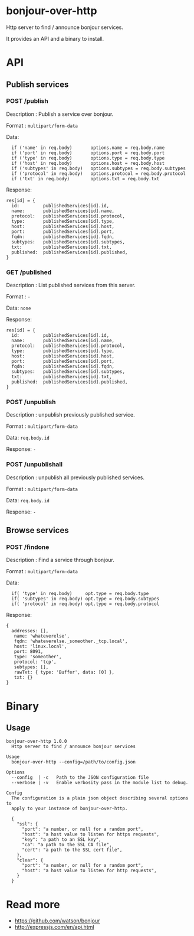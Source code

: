# bonjour-over-http
Http server to find / announce bonjour services.

It provides an API and a binary to install.

# API

## Publish services
### POST /publish

Description : Publish a service over bonjour.

Format : `multipart/form-data`

Data:
```
  if ('name' in req.body)       options.name = req.body.name
  if ('port' in req.body)       options.port = req.body.port
  if ('type' in req.body)       options.type = req.body.type
  if ('host' in req.body)       options.host = req.body.host
  if ('subtypes' in req.body)   options.subtypes = req.body.subtypes
  if ('protocol' in req.body)   options.protocol = req.body.protocol
  if ('txt' in req.body)        options.txt = req.body.txt
```

Response:
```
res[id] = {
  id:         publishedServices[id].id,
  name:       publishedServices[id].name,
  protocol:   publishedServices[id].protocol,
  type:       publishedServices[id].type,
  host:       publishedServices[id].host,
  port:       publishedServices[id].port,
  fqdn:       publishedServices[id].fqdn,
  subtypes:   publishedServices[id].subtypes,
  txt:        publishedServices[id].txt,
  published:  publishedServices[id].published,
}
```

### GET /published

Description : List published services from this server.

Format : `-`

Data: `none`

Response:
```
res[id] = {
  id:         publishedServices[id].id,
  name:       publishedServices[id].name,
  protocol:   publishedServices[id].protocol,
  type:       publishedServices[id].type,
  host:       publishedServices[id].host,
  port:       publishedServices[id].port,
  fqdn:       publishedServices[id].fqdn,
  subtypes:   publishedServices[id].subtypes,
  txt:        publishedServices[id].txt,
  published:  publishedServices[id].published,
}
```

### POST /unpublish

Description : unpublish previously published service.

Format : `multipart/form-data`

Data: `req.body.id`

Response: `-`

### POST /unpublishall

Description : unpublish all previously published services.

Format : `multipart/form-data`

Data: `req.body.id`

Response: `-`

## Browse services

### POST /findone

Description : Find a service through bonjour.

Format : `multipart/form-data`

Data:
```
  if( 'type' in req.body)     opt.type = req.body.type
  if( 'subtypes' in req.body) opt.type = req.body.subtypes
  if( 'protocol' in req.body) opt.type = req.body.protocol
```
Response:
```
{
  addresses: [],
   name: 'whateverelse',
   fqdn: 'whateverelse._someother._tcp.local',
   host: 'linux.local',
   port: 8091,
   type: 'someother',
   protocol: 'tcp',
   subtypes: [],
   rawTxt: { type: 'Buffer', data: [0] },
   txt: {}
}
```

# Binary

## Usage

```
bonjour-over-http 1.0.0
  Http server to find / announce bonjour services

Usage
  bonjour-over-http --config=/path/to/config.json

Options
  --config  | -c   Path to the JSON configuration file
  --verbose | -v   Enable verbosity pass in the module list to debug.

Config
  The configuration is a plain json object describing several options to
  apply to your instance of bonjour-over-http.

  {
    "ssl": {
      "port": "a number, or null for a random port",
      "host": "a host value to listen for https requests",
      "key": "a path to an SSL key",
      "ca": "a path to the SSL CA file",
      "cert": "a path to the SSL cert file",
    },
    "clear": {
      "port": "a number, or null for a random port",
      "host": "a host value to listen for http requests",
    }
  }
```

# Read more

- https://github.com/watson/bonjour
- http://expressjs.com/en/api.html
